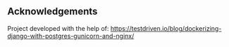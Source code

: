 ## Acknowledgements

Project developed with the help of:
https://testdriven.io/blog/dockerizing-django-with-postgres-gunicorn-and-nginx/
